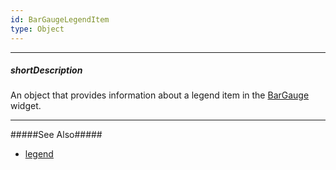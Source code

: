 ```yaml
---
id: BarGaugeLegendItem
type: Object
---
```

---
##### shortDescription
An object that provides information about a legend item in the [BarGauge](/api-reference/20%20Data%20Visualization%20Widgets/dxBarGauge '/Documentation/ApiReference/Data_Visualization_Widgets/dxBarGauge/') widget.

---
#####See Also#####
- [legend](/api-reference/20%20Data%20Visualization%20Widgets/dxBarGauge/1%20Configuration/legend '/Documentation/ApiReference/Data_Visualization_Widgets/dxBarGauge/Configuration/legend/')